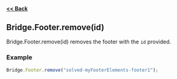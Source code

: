 #### [<< Back](https://github.com/solvedDev/bridge./blob/master/plugins/getting-started.md)
## Bridge.Footer.remove(id)
Bridge.Footer.remove(id) removes the footer with the ```id``` provided.

### Example
```javascript
Bridge.Footer.remove("solved-myFooterElements-footer1");
```
